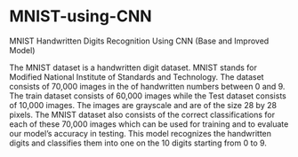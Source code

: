# MNIST-using-CNN
MNIST Handwritten Digits Recognition Using CNN (Base and Improved Model)

The MNIST dataset is a handwritten digit dataset. MNIST stands for Modified National Institute of Standards and Technology. The dataset consists of 70,000 images in the of handwritten numbers between 0 and 9. The train dataset consists of 60,000 images while the Test dataset consists of 10,000 images. The images are grayscale and are of the size 28 by 28 pixels. The MNIST dataset also consists of the correct classifications for each of these 70,000 images which can be used for training and to evaluate our model’s accuracy in testing. This model  recognizes the handwritten digits and classifies them into one on the 10 digits starting from 0 to 9.
